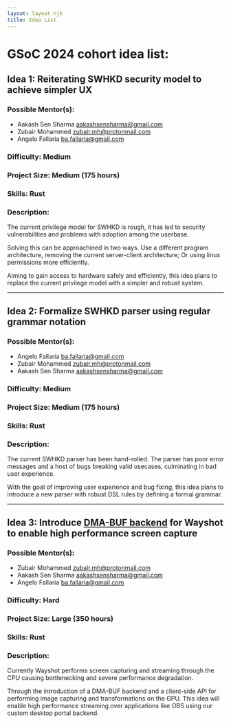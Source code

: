 ```yaml
---
layout: layout.njk
title: Idea List
---
```


# GSoC 2024 cohort idea list:

## Idea 1: Reiterating SWHKD security model to achieve simpler UX

### Possible Mentor(s):

- Aakash Sen Sharma <aakashsensharma@gmail.com>
- Zubair Mohammed <zubair.mh@protonmail.com>
- Angelo Fallaria <ba.fallaria@gmail.com>

### Difficulty: Medium
### Project Size: Medium (175 hours)
### Skills: Rust

### Description:

The current privilege model for SWHKD is rough, it has led to security vulnerabilities and problems with adoption among the userbase.

Solving this can be approachined in two ways. Use a different program architecture, removing the current server-client architecture; Or using linux permissions more efficiently.

Aiming to gain access to hardware safely and efficiently, this idea plans to replace the current privilege model with a simpler and robust system.

---

## Idea 2: Formalize SWHKD parser using regular grammar notation

### Possible Mentor(s):

- Angelo Fallaria <ba.fallaria@gmail.com>
- Zubair Mohammed <zubair.mh@protonmail.com>
- Aakash Sen Sharma <aakashsensharma@gmail.com>

### Difficulty: Medium
### Project Size: Medium (175 hours)
### Skills: Rust

### Description:

The current SWHKD parser has been hand-rolled. The parser has poor error messages and a host of bugs breaking valid usecases, culminating in bad user experience.

With the goal of improving user experience and bug fixing, this idea plans to introduce a new parser with robust DSL rules by defining a formal grammar.

---

## Idea 3: Introduce [DMA-BUF backend](https://wayland.app/protocols/wlr-export-dmabuf-unstable-v1) for Wayshot to enable high performance screen capture

### Possible Mentor(s):

- Zubair Mohammed <zubair.mh@protonmail.com>
- Aakash Sen Sharma <aakashsensharma@gmail.com>
- Angelo Fallaria <ba.fallaria@gmail.com>

### Difficulty: Hard
### Project Size: Large (350 hours)
### Skills: Rust

### Description:

Currently Wayshot performs screen capturing and streaming through the CPU causing bottlenecking and severe performance degradation.

Through the introduction of a DMA-BUF backend and a client-side API for performing image capturing and transformations on the GPU. 
This idea will enable high performance streaming over applications like OBS using our custom desktop portal backend.
